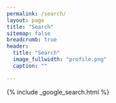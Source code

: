 ```yaml
---
permalink: /search/
layout: page
title: "Search"
sitemap: false
breadcrumb: true
header:
  title: "Search"
  image_fullwidth: "profile.png"
  caption: ""

---
```


{% include _google_search.html %}
